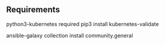## Requirements

python3-kubernetes required
pip3 install kubernetes-validate



ansible-galaxy collection install community.general
